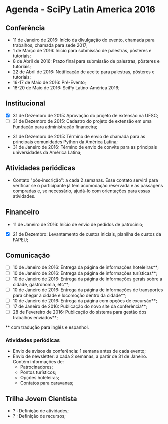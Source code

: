# Agenda - SciPy Latin America 2016

## Conferência

* 11 de Janeiro de 2016: Início da divulgação do evento, chamada para trabalhos, 
  chamada para sede 2017;
* 1 de Março de 2016: Início para submissão de palestras, pôsteres e tutoriais;
* 8 de Abril de 2016: Prazo final para submissão de palestras, pôsteres e tutoriais;
* 22 de Abril de 2016: Notificação de aceite para palestras, pôsteres e tutoriais;
* 16-17 de Maio de 2016: Pré-Evento;
* 18-20 de Maio de 2016: SciPy Latino-América 2016;


## Institucional

* [x] 31 de Dezembro de 2015: Aprovação do projeto de extensão na UFSC;
* [ ] 31 de Dezembro de 2015: Cadastro do projeto de extensão em uma Fundação para administração financeira;
* 31 de Dezembro de 2015: Término de envio de chamada para as principais comunidades Python da América Latina;
* 31 de Janeiro de 2016: Término de envio de convite para as principais universidades da América Latina;

## Atividades periódicas

* Contato "pós-inscrição": a cada 2 semanas. Esse contato servirá para verificar se o participante já tem acomodação reservada e as passagens compradas e, se necessário, ajudá-lo com orientações para essas atividades.

## Financeiro

* 11 de Janeiro de 2016: Início de envio de pedidos de patrocínio;
* [x] 21 de Dezembro: Levantamento de custos iniciais, planilha de custos da FAPEU;

## Comunicação

* [ ] 10 de Janeiro de 2016: Entrega da página de informações hoteleiras**;
* [ ] 10 de Janeiro de 2016: Entrega da página de informações turísticas**;
* [ ] 10 de Janeiro de 2016: Entrega da página de informações gerais sobre a cidade, gastronomia, etc**;
* [ ] 10 de Janeiro de 2016: Entrega da página de informações de transportes para chegar à cidade e locomoção dentro da cidade**;
* [ ] 10 de Janeiro de 2016: Entrega da página com opções de excursão**;
* [ ] 17 de Janeiro de 2016: Publicação do novo site da conferência**;
* [ ] 28 de Fevereiro de 2016: Publicação do sistema para gestão dos trabalhos enviados**;

** com tradução para inglês e espanhol.

### Atividades periódicas

* Envio de avisos da conferência: 1 semana antes de cada evento;
* Envio de newsletter: a cada 2 semanas, a partir de 31 de Janeiro. Contém informações de: 
  - Patrocinadores;
  - Pontos turísticos;
  - Opções hoteleiras;
  - Contatos para caravanas;


## Trilha Jovem Cientista

* ? : Definição de atividades;
* ? : Definição de recursos;
